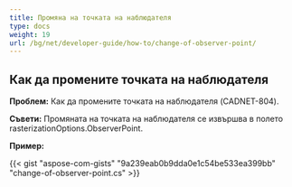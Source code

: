 ```yaml
---
title: Промяна на точката на наблюдателя
type: docs
weight: 19
url: /bg/net/developer-guide/how-to/change-of-observer-point/
---
```


## **Как да промените точката на наблюдателя**

**Проблем:** Как да промените точката на наблюдателя (CADNET-804).

**Съвети:** Промяната на точката на наблюдателя се извършва в полето rasterizationOptions.ObserverPoint.

**Пример:**

{{< gist "aspose-com-gists" "9a239eab0b9dda0e1c54be533ea399bb" "change-of-observer-point.cs" >}}
